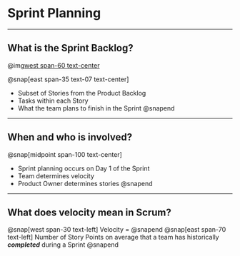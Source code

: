 # Sprint Planning
---
## What is the Sprint Backlog?
@img[west span-60 text-center](assets/img/sprint-backlog.png)

@snap[east span-35 text-07 text-center]
- Subset of Stories from the Product Backlog
- Tasks within each Story
- What the team plans to finish in the Sprint
@snapend

---
## When and who is involved?
@snap[midpoint span-100 text-center]
- Sprint planning occurs on Day 1 of the Sprint
- Team determines velocity
- Product Owner determines stories
@snapend

---
## What does velocity mean in Scrum?

@snap[west span-30 text-left]
Velocity =
@snapend
@snap[east span-70 text-left]
Number of Story Points on average that a team has historically ***completed*** during a Sprint
@snapend
